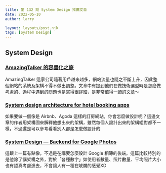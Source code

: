 ```yaml
---
title: 第 132 期 System Design 推薦文章
date: 2022-05-10
author: larry

layout: layouts/post.njk
tags: [System Design]
---
```


## System Design

<!-- summary -->

### [AmazingTalker 的容器化之旅](https://medium.com/amazingtalker-tech/amazingtalker-%E7%9A%84%E5%AE%B9%E5%99%A8%E5%8C%96%E4%B9%8B%E6%97%85-9836c5f8a935)

AmazingTalker 這家公司隨著用戶越來越多，網站流量也隨之不斷上升，因此整個網站的系統及架構不得不做出調整。文章中有提到他們在做技術選型時是怎麼做考慮的、過程中遇到的問題也是寫得很詳細，是非常值得一讀的文章～

<!-- summary -->

### [System design architecture for hotel booking apps](https://medium.com/nerd-for-tech/system-design-architecture-for-hotel-booking-apps-like-airbnb-oyo-6efb4f4dddd7)

如果要做一個像是 Airbnb、Agoda 這樣的訂房網站，你會怎麼做設計呢？這邊文章的作者用架構圖來解釋他想出來的架構，雖然每個人設計出來的架構絕對都不一樣，不過還是可以參考看看別人都是怎麼做設計的

### [System Design — Backend for Google Photos](https://mecha-mind.medium.com/system-design-backend-for-google-photos-e0abcd74dd36)

這跟上一篇有點像，不過是在講要怎麼設計 Google 相簿的後端。這篇比較特別的是他除了講架構之外，對於「各種數字」如使用者數量、照片數量、平均照片大小也有認真考慮進去，不會讓人有一種在唬爛的感覺XD

